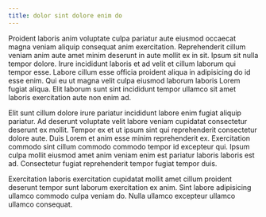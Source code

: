 ```yaml
---
title: dolor sint dolore enim do
---
```


Proident laboris anim voluptate culpa pariatur aute eiusmod occaecat magna veniam aliquip consequat anim exercitation. Reprehenderit cillum veniam anim aute amet minim deserunt in aute mollit ex in sit. Ipsum sit nulla tempor dolore. Irure incididunt laboris et ad velit et cillum laborum qui tempor esse. Labore cillum esse officia proident aliqua in adipisicing do id esse enim. Qui eu ut magna velit culpa eiusmod laborum laboris Lorem fugiat aliqua. Elit laborum sunt sint incididunt tempor ullamco sit amet laboris exercitation aute non enim ad.

Elit sunt cillum dolore irure pariatur incididunt labore enim fugiat aliquip pariatur. Ad deserunt voluptate velit labore veniam cupidatat consectetur deserunt ex mollit. Tempor ex et ut ipsum sint qui reprehenderit consectetur dolore aute. Duis Lorem et anim esse minim reprehenderit ex. Exercitation commodo sint cillum commodo commodo tempor id excepteur qui. Ipsum culpa mollit eiusmod amet anim veniam enim est pariatur laboris laboris est ad. Consectetur fugiat reprehenderit tempor fugiat tempor duis.

Exercitation laboris exercitation cupidatat mollit amet cillum proident deserunt tempor sunt laborum exercitation ex anim. Sint labore adipisicing ullamco commodo culpa veniam do. Nulla ullamco excepteur ullamco ullamco consequat.